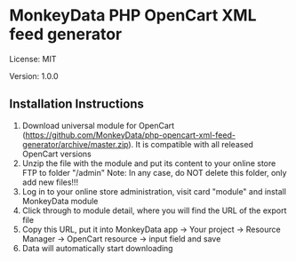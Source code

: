 # MonkeyData PHP OpenCart XML feed generator

License: MIT

Version: 1.0.0

## Installation Instructions
1. Download universal module for OpenCart (https://github.com/MonkeyData/php-opencart-xml-feed-generator/archive/master.zip). It is compatible with all released OpenCart versions
2. Unzip the file with the module and put its content to your online store FTP to folder "/admin"
Note: In any case, do NOT delete this folder, only add new files!!!
3. Log in to your online store administration, visit card "module" and install MonkeyData module
4. Click through to module detail, where you will find the URL of the export file
5. Copy this URL, put it into MonkeyData app -> Your project -> Resource Manager -> OpenCart resource -> input field and save
6. Data will automatically start downloading
